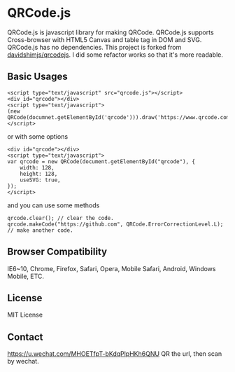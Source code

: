 # QRCode.js
QRCode.js is javascript library for making QRCode. QRCode.js supports Cross-browser with HTML5 Canvas and table tag in DOM and SVG.
QRCode.js has no dependencies.
This project is forked from [davidshimjs/qrcodejs](https://github.com/davidshimjs/qrcodejs).
I did some refactor works so that it's more readable.
## Basic Usages
```
<script type="text/javascript" src="qrcode.js"></script>
<div id="qrcode"></div>
<script type="text/javascript">
(new QRCode(documnet.getElementById('qrcode'))).draw('https://www.qrcode.com/en/index.html');
</script>
```

or with some options

```
<div id="qrcode"></div>
<script type="text/javascript">
var qrcode = new QRCode(document.getElementById("qrcode"), {
	width: 128,
	height: 128,
	useSVG: true,
});
</script>
```

and you can use some methods

```
qrcode.clear(); // clear the code.
qrcode.makeCode("https://github.com", QRCode.ErrorCorrectionLevel.L); // make another code.
```

## Browser Compatibility
IE6~10, Chrome, Firefox, Safari, Opera, Mobile Safari, Android, Windows Mobile, ETC.

## License
MIT License

## Contact
https://u.wechat.com/MHOETfpT-bKdqPlpHKh6QNU
QR the url, then scan by wechat.


